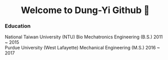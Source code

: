 <h1 align=center>Welcome to Dung-Yi Github 👋</h1> 

### Education
National Taiwan University (NTU)   Bio Mechatronics Engineering (B.S.) 2011 ~ 2015 </br>
Purdue University (West Lafayette) Mechanical Engineering       (M.S.) 2016 ~ 2017
<!--
**Dungyichao/Dungyichao** is a ✨ _special_ ✨ repository because its `README.md` (this file) appears on your GitHub profile.

Here are some ideas to get you started:

- 🔭 I’m currently working on ...
- 🌱 I’m currently learning ...
- 👯 I’m looking to collaborate on ...
- 🤔 I’m looking for help with ...
- 💬 Ask me about ...
- 📫 How to reach me: ...
- 😄 Pronouns: ...
- ⚡ Fun fact: ...
-->
